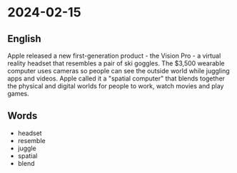 # 2024-02-15

## English
Apple released a new first-generation
product - the Vision Pro - a virtual reality
headset that resembles a pair of ski
goggles. The $3,500 wearable computer
uses cameras so people can see the outside
world while juggling apps and videos.
Apple called it a "spatial computer" that
blends together the physical and digital
worlds for people to work, watch movies
and play games.

## Words
* headset
* resemble
* juggle
* spatial
* blend
